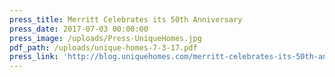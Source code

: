 ```yaml
---
press_title: Merritt Celebrates its 50th Anniversary
press_date: 2017-07-03 00:00:00
press_image: /uploads/Press-UniqueHomes.jpg
pdf_path: /uploads/unique-homes-7-3-17.pdf
press_link: 'http://blog.uniquehomes.com/merritt-celebrates-its-50th-anniversary/'
---
```

